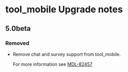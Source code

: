 # tool_mobile Upgrade notes

## 5.0beta

### Removed

- Remove chat and survey support from tool_mobile.

  For more information see [MDL-82457](https://tracker.moodle.org/browse/MDL-82457)
